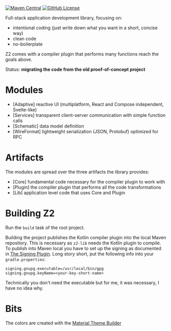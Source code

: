 [![Maven Central](https://img.shields.io/maven-central/v/hu.simplexion.z2/z2-core)](https://mvnrepository.com/artifact/hu.simplexion.z2/z2-core)
[![GitHub License](https://img.shields.io/badge/license-Apache%20License%202.0-blue.svg?style=flat)](http://www.apache.org/licenses/LICENSE-2.0)

Full-stack application development library, focusing on:

* intentional coding (just write down what you want in a short, concise way)
* clean code
* no-boilerplate

Z2 comes with a compiler plugin that performs many functions reach the goals above.

Status: **migrating the code from the old proof-of-concept project**

# Modules

- [Adaptive] reactive UI (multiplatform, React and Compose independent, Svelte-like)
- [Services] transparent client-server communication with simple function calls
- [Schematic] data model definition
- [WireFormat] lightweight serialization (JSON, Protobuf) optimized for RPC

# Artifacts

The modules are spread over the three artifacts the library provides:

* [Core] fundamental code necessary for the compiler plugin to work with
* [Plugin] the compiler plugin that performs all the code transformations
* [Lib] application level code that uses Core and Plugin

# Building Z2

Run the `build` task of the root project.

Building the project publishes the Kotlin compiler plugin into the local Maven repository. This is necessary as `z2-lib`
needs the Kotlin plugin to compile. To publish into Maven local you have to set up the signing as documented in
[The Signing Plugin](https://docs.gradle.org/current/userguide/signing_plugin.html). Long story short, put the
following info into your `gradle.properties`:

```properties
signing.gnupg.executable=/usr/local/bin/gpg
signing.gnupg.keyName=<your-key-short-name>
```

Technically you don't need the executable but for me, it was necessary, I have no idea why.

# Bits

The colors are created with the [Material Theme Builder](https://material-foundation.github.io/material-theme-builder/)